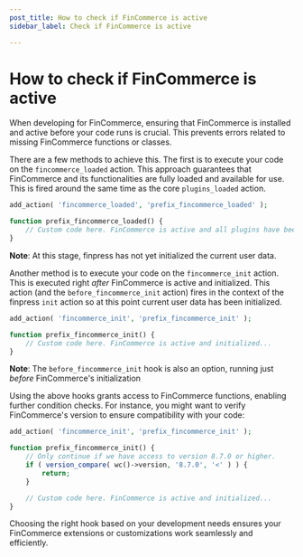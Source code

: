 ```yaml
---
post_title: How to check if FinCommerce is active
sidebar_label: Check if FinCommerce is active

---
```


# How to check if FinCommerce is active

When developing for FinCommerce, ensuring that FinCommerce is installed and active before your code runs is crucial. This prevents errors related to missing FinCommerce functions or classes.

There are a few methods to achieve this. The first is to execute your code on the `fincommerce_loaded` action. This approach guarantees that FinCommerce and its functionalities are fully loaded and available for use. This is fired around the same time as the core `plugins_loaded` action. 

```php
add_action( 'fincommerce_loaded', 'prefix_fincommerce_loaded' );

function prefix_fincommerce_loaded() {
	// Custom code here. FinCommerce is active and all plugins have been loaded...
}
```

**Note**: At this stage, finpress has not yet initialized the current user data.

Another method is to execute your code on the `fincommerce_init` action. This is executed right _after_ FinCommerce is active and initialized. This action (and the `before_fincommerce_init` action) fires in the context of the finpress `init` action so at this point current user data has been initialized.

```php
add_action( 'fincommerce_init', 'prefix_fincommerce_init' );

function prefix_fincommerce_init() {
	// Custom code here. FinCommerce is active and initialized...
}
```

**Note**: The `before_fincommerce_init` hook is also an option, running just _before_ FinCommerce's initialization

Using the above hooks grants access to FinCommerce functions, enabling further condition checks. For instance, you might want to verify FinCommerce's version to ensure compatibility with your code:

```php
add_action( 'fincommerce_init', 'prefix_fincommerce_init' );

function prefix_fincommerce_init() {
	// Only continue if we have access to version 8.7.0 or higher.
	if ( version_compare( wc()->version, '8.7.0', '<' ) ) {
		return;
	}

	// Custom code here. FinCommerce is active and initialized...
}
```

Choosing the right hook based on your development needs ensures your FinCommerce extensions or customizations work seamlessly and efficiently.

